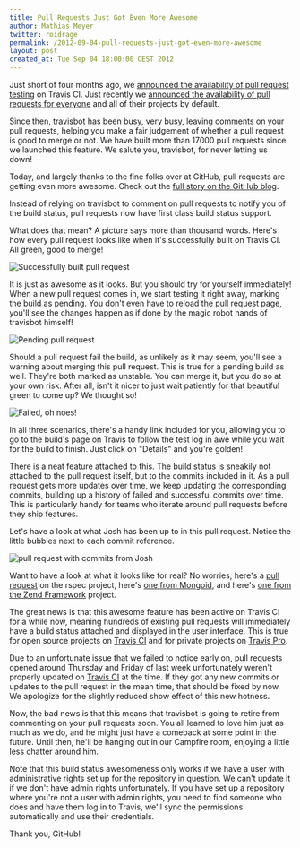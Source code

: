 ```yaml
---
title: Pull Requests Just Got Even More Awesome
author: Mathias Meyer
twitter: roidrage
permalink: /2012-09-04-pull-requests-just-got-even-more-awesome
layout: post
created_at: Tue Sep 04 18:00:00 CEST 2012
---
```

Just short of four months ago, we [announced the availability of pull request
testing](http://about.travis-ci.org/blog/announcing-pull-request-support/) on
Travis CI. Just recently we [announced the availability of pull requests for
everyone](http://about.travis-ci.org/blog/pull-request-testing-for-everyone/)
and all of their projects by default.

Since then, [travisbot](https://github.com/travisbot) has been busy, very busy,
leaving comments on your pull requests, helping you make a fair judgement
of whether a pull request is good to merge or not. We have built more than 17000
pull requests since we launched this feature. We salute you, travisbot, for
never letting us down!

Today, and largely thanks to the fine folks over at GitHub, pull requests are
getting even more awesome. Check out the [full story on the GitHub
blog](https://github.com/blog/1227-commit-status-api).

Instead of relying on travisbot to comment on pull requests to notify you of the
build status, pull requests now have first class build status support.

What does that mean? A picture says more than thousand words. Here's how every
pull request looks like when it's successfully built on Travis CI. All green,
good to merge!

![Successfully built pull request](http://s3itch.paperplanes.de/Fullscreen-13-2-20120827-214248.png)

It is just as awesome as it looks. But you should try for yourself immediately!
When a new pull request comes in, we start testing it right away, marking the
build as pending. You don't even have to reload the pull request page, you'll
see the changes happen as if done by the magic robot hands of travisbot himself!

![Pending pull request](http://s3itch.paperplanes.de/Fullscreen-14-3-20120827-214334.png)

Should a pull request fail the build, as unlikely as it may seem, you'll see a
warning about merging this pull request. This is true for a
pending build as well. They're both marked as unstable. You can merge it, but
you do so at your own risk. After all, isn't it nicer to just wait patiently for
that beautiful green to come up? We thought so!

![Failed, oh noes!](http://s3itch.paperplanes.de/skitched-20120831-211528.png)

In all three scenarios, there's a handy link included for you, allowing
you to go to the build's page on Travis to follow the test log in awe while you
wait for the build to finish. Just click on "Details" and you're golden!

There is a neat feature attached to this. The build status is sneakily not
attached to the pull request itself, but to the commits included in it. As a
pull request gets more updates over time, we keep updating the corresponding
commits, building up a history of failed and successful commits over time. This
is particularly handy for teams who iterate around pull requests before they
ship features.

Let's have a look at what Josh has been up to in this pull request. Notice the
little bubbles next to each commit reference.

![pull request with commits from Josh](http://s3itch.paperplanes.de/joshk-20120827-215347.png)

Want to have a look at what it looks like for real? No worries, here's a [pull
request](https://github.com/rspec/rspec-core/pull/666) on the rspec project,
here's [one from Mongoid](https://github.com/mongoid/mongoid/pull/2334), and
here's [one from the Zend Framework](https://github.com/zendframework/zf2/pull/2284) project.

The great news is that this awesome feature has been active on Travis CI for a
while now, meaning hundreds of existing pull requests will immediately have a
build status attached and displayed in the user interface. This is true for open
source projects on [Travis CI](http://travis-ci.org) and for private projects on
[Travis Pro](http://travis-ci.com).

Due to an unfortunate issue that we failed to notice early on, pull requests
opened around Thursday and Friday of last week unfortunately weren't properly
updated on [Travis CI](http://travis-ci.org) at the time. If they got any new
commits or updates to the pull request in the mean time, that should be fixed by
now. We apologize for the slightly reduced show effect of this new hotness.

Now, the bad news is that this means that travisbot is going to retire from
commenting on your pull requests soon. You all learned to love him just as much
as we do, and he might just have a comeback at some point in the future. Until
then, he'll be hanging out in our Campfire room, enjoying a little less chatter
around him.

Note that this build status awesomeness only works if we have a user with
administrative rights set up for the repository in question. We can't update it
if we don't have admin rights unfortunately. If you have set up a repository
where you're not a user with admin rights, you need to find someone who does and
have them log in to Travis, we'll sync the permissions automatically and use
their credentials.

Thank you, GitHub!
